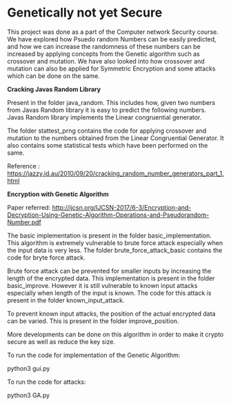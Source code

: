 # Genetically not yet Secure
This project was done as a part of the Computer network Security course.</n>
We have explored how Psuedo random Numbers can be easily predicted, and how we can increase the randomness of these numbers can be increased by applying concepts from the Genetic algorithm such as crossover and mutation. We have also looked into how crossover and mutation can also be applied for Symmetric Encryption and some attacks which can be done on the same.</n></n>


<b><n>Cracking Javas Random Library</b></n>

Present in the folder java_random. This includes how, given two numbers from Javas Random library it is easy to predict the following numbers. Javas Random library implements the Linear congruential generator.

The folder stattest_prng contains the code for applying crossover and mutation to the numbers obtained from the Linear Congruential Generator. It also contains some statistical tests which have been performed on the same. </n></n>


Reference : https://jazzy.id.au/2010/09/20/cracking_random_number_generators_part_1.html </n> </n>
 
<b>Encryption with Genetic Algorithm</b></n>

Paper referred: http://ijcsn.org/IJCSN-2017/6-3/Encryption-and-Decryption-Using-Genetic-Algorithm-Operations-and-Pseudorandom-Number.pdf

The basic implementation is present in the folder basic_implementation. This algorithm is extremely vulnerable to brute force attack especially when the input data is very less. The folder brute_force_attack_basic contains the code for bryte force attack.</n>

Brute force attack can be prevented for smaller inputs by increasing the length of the encrypted data. This implementation is present in the folder basic_improve. However it is still vulnerable to known input attacks especially when length of the input is known. The code for this attack is present in the folder known_input_attack.</n>

To prevent known input attacks, the position of the actual encrypted data can be varied. This is present in the folder improve_position.</n>

More developments can be done on this algorithm in order to make it crypto secure as well as reduce the key size. 

To run the code for implementation of the Genetic Algorithm:</n>

python3 gui.py</n>


To run the code for attacks:</n>

python3 GA.py</n>
